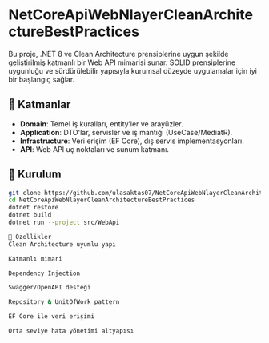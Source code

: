 # NetCoreApiWebNlayerCleanArchitectureBestPractices

Bu proje, .NET 8 ve Clean Architecture prensiplerine uygun şekilde geliştirilmiş katmanlı bir Web API mimarisi sunar. SOLID prensiplerine uygunluğu ve sürdürülebilir yapısıyla kurumsal düzeyde uygulamalar için iyi bir başlangıç sağlar.

## 📁 Katmanlar

- **Domain**: Temel iş kuralları, entity’ler ve arayüzler.
- **Application**: DTO'lar, servisler ve iş mantığı (UseCase/MediatR).
- **Infrastructure**: Veri erişim (EF Core), dış servis implementasyonları.
- **API**: Web API uç noktaları ve sunum katmanı.

## 🔧 Kurulum

```bash
git clone https://github.com/ulasaktas07/NetCoreApiWebNlayerCleanArchitectureBestPractices.git
cd NetCoreApiWebNlayerCleanArchitectureBestPractices
dotnet restore
dotnet build
dotnet run --project src/WebApi

🚀 Özellikler
Clean Architecture uyumlu yapı

Katmanlı mimari

Dependency Injection

Swagger/OpenAPI desteği

Repository & UnitOfWork pattern

EF Core ile veri erişimi

Orta seviye hata yönetimi altyapısı

